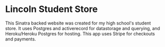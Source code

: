 Lincoln Student Store
===

This Sinatra backed website was created for my high school's student store. It uses Postgres and activerecord for datastorage and querying, and Heroku/Heroku Postgres for hosting.
This app uses Stripe for checkouts and payments.
